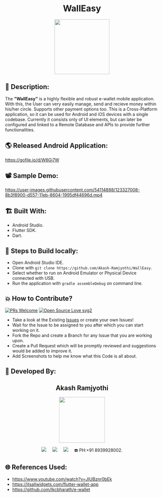 <h1 align="center">WallEasy</h1>

<p align="center">
<img src="https://user-images.githubusercontent.com/54114888/123324597-9cd36180-d554-11eb-99e5-9c83d5cf28f9.png" width="180" height="180">
</p>

## 📜 Description:
The **"WallEasy"** is a highly flexible and robust e-wallet mobile application. With this, the User can very easily manage, send and recieve money within his/her circle. Supports other payment options too. This is a Cross-Platform application, so it can be used for Android and iOS devices with a single codebase. Currently it consists only of UI elements, but can later be configured and linked to a Remote Database and APIs to provide further functionalities.

## 🌎 Released Android Application:
https://gofile.io/d/W6Gi7W

## 📽 Sample Demo:
https://user-images.githubusercontent.com/54114888/123327008-8b3f8900-d557-11eb-8604-1995df44696d.mp4

## 🏗 Built With:
- Android Studio.
- Flutter SDK.
- Dart.

## 🧪 Steps to Build locally:
- Open Android Studio IDE.
- Clone with `git clone https://github.com/Akash-Ramjyothi/WallEasy`.
- Select whether to run on Android Emulator or Physical Device connected with USB.
- Run the application with `gradle assembleDebug` on command line.

## 💥 How to Contribute?

[![PRs Welcome](https://img.shields.io/badge/PRs-welcome-brightgreen.svg?style=flat-square)](http://makeapullrequest.com)
[![Open Source Love svg2](https://badges.frapsoft.com/os/v2/open-source.svg?v=103)](https://github.com/ellerbrock/open-source-badges/) 

- Take a look at the Existing [Issues](https://github.com/Akash-Ramjyothi/WallEasy/issues) or create your own Issues!
- Wait for the Issue to be assigned to you after which you can start working on it.
- Fork the Repo and create a Branch for any Issue that you are working upon.
- Create a Pull Request which will be promptly reviewed and suggestions would be added to improve it.
- Add Screenshots to help me know what this Code is all about.

## 👦 Developed By:
<h2 align="center">Akash Ramjyothi</h2>
<p align="center">
  <a href="https://github.com/Akash-Ramjyothi"><img src="https://avatars.githubusercontent.com/u/54114888?v=4" width=150px height=150px /></a> 
    
<p align="center">
  <a target="_blank"href="https://www.linkedin.com/in/akash-ramjyothi/"><img src="https://img.shields.io/badge/linkedin-%230077B5.svg?&style=for-the-badge&logo=linkedin&logoColor=white" /></a>&nbsp;&nbsp;&nbsp;&nbsp;
  <a href="mailto:akash.ramjyothi@gmail.com?subject=Hello%20Akash,%20From%20Github"><img src="https://img.shields.io/badge/gmail-%23D14836.svg?&style=for-the-badge&logo=gmail&logoColor=white" /></a>&nbsp;&nbsp;&nbsp;&nbsp;
  <a href="https://www.instagram.com/akash.ramjyothi/"><img src="https://img.shields.io/badge/instagram-%23D14836.svg?&style=for-the-badge&logo=instagram&logoColor=pink" /></a>&nbsp;&nbsp;&nbsp;&nbsp;
  ☎️ PH:+91 8939928002.
</p>

## 🌐 References Used:
- https://www.youtube.com/watch?v=JIUBznr0bEk
- https://itsallwidgets.com/flutter-wallet-app
- https://github.com/lkcbharath/e-wallet
